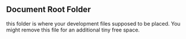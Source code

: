 ## Document Root Folder
this folder is where your development files supposed to be placed. You might remove this file for an additional tiny free space.